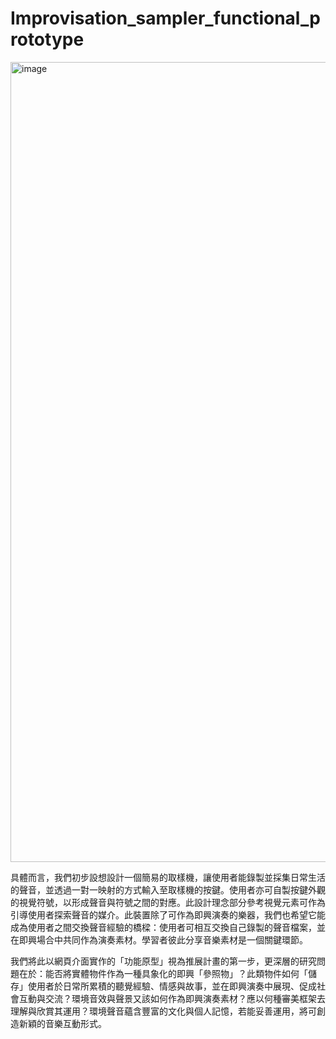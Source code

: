 # Improvisation_sampler_functional_prototype

<img width="1280" alt="image" src="https://github.com/user-attachments/assets/b70f0f4c-5fda-4cbb-a727-7a828a027754" />

具體而言，我們初步設想設計一個簡易的取樣機，讓使用者能錄製並採集日常生活的聲音，並透過一對一映射的方式輸入至取樣機的按鍵。使用者亦可自製按鍵外觀的視覺符號，以形成聲音與符號之間的對應。此設計理念部分參考視覺元素可作為引導使用者探索聲音的媒介。此裝置除了可作為即興演奏的樂器，我們也希望它能成為使用者之間交換聲音經驗的橋樑：使用者可相互交換自己錄製的聲音檔案，並在即興場合中共同作為演奏素材。學習者彼此分享音樂素材是一個關鍵環節。

我們將此以網頁介面實作的「功能原型」視為推展計畫的第一步，更深層的研究問題在於：能否將實體物件作為一種具象化的即興「參照物」？此類物件如何「儲存」使用者於日常所累積的聽覺經驗、情感與故事，並在即興演奏中展現、促成社會互動與交流？環境音效與聲景又該如何作為即興演奏素材？應以何種審美框架去理解與欣賞其運用？環境聲音蘊含豐富的文化與個人記憶，若能妥善運用，將可創造新穎的音樂互動形式。
